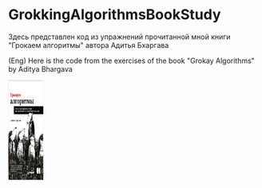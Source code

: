 # GrokkingAlgorithmsBookStudy
Здесь представлен код из упражнений прочитанной мной книги "Грокаем алгоритмы" автора Адитья Бхаргава

(Eng) Here is the code from the exercises of the book "Grokay Algorithms" by Aditya Bhargava

<img src="book.jpg" width="70" height="200"/>
